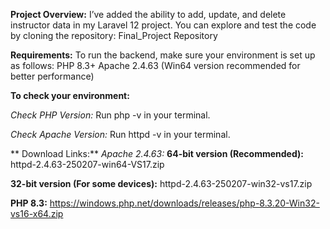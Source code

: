 **Project Overview:**
I’ve added the ability to add, update, and delete instructor data in my Laravel 12 project. You can explore and test the code by cloning the repository:
Final_Project Repository

**Requirements:**
To run the backend, make sure your environment is set up as follows:
PHP 8.3+
Apache 2.4.63 (Win64 version recommended for better performance)

**To check your environment:**

_Check PHP Version:_
Run php -v in your terminal.

_Check Apache Version:_
Run httpd -v in your terminal.

** Download Links:**
_Apache 2.4.63:_
**64-bit version (Recommended):**  httpd-2.4.63-250207-win64-VS17.zip   

**32-bit version (For some devices):**  httpd-2.4.63-250207-win32-vs17.zip   

**PHP 8.3:**
https://windows.php.net/downloads/releases/php-8.3.20-Win32-vs16-x64.zip

